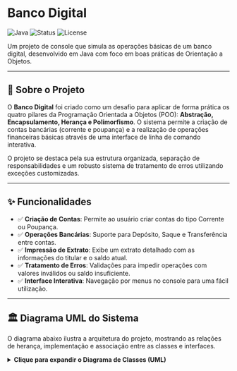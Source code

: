 # Banco Digital

![Java](https://img.shields.io/badge/java-%23ED8B00.svg?style=for-the-badge&logo=openjdk&logoColor=white)
![Status](https://img.shields.io/badge/status-conclu%C3%ADdo-green?style=for-the-badge)
![License](https://img.shields.io/badge/license-MIT-blue?style=for-the-badge)

Um projeto de console que simula as operações básicas de um banco digital, desenvolvido em Java com foco em boas práticas de Orientação a Objetos.

---

## 📖 Sobre o Projeto

O **Banco Digital** foi criado como um desafio para aplicar de forma prática os quatro pilares da Programação Orientada a Objetos (POO): **Abstração, Encapsulamento, Herança e Polimorfismo**. O sistema permite a criação de contas bancárias (corrente e poupança) e a realização de operações financeiras básicas através de uma interface de linha de comando interativa.

O projeto se destaca pela sua estrutura organizada, separação de responsabilidades e um robusto sistema de tratamento de erros utilizando exceções customizadas.

---

## ✨ Funcionalidades

* ✅ **Criação de Contas**: Permite ao usuário criar contas do tipo Corrente ou Poupança.
* ✅ **Operações Bancárias**: Suporte para Depósito, Saque e Transferência entre contas.
* ✅ **Impressão de Extrato**: Exibe um extrato detalhado com as informações do titular e o saldo atual.
* ✅ **Tratamento de Erros**: Validações para impedir operações com valores inválidos ou saldo insuficiente.
* ✅ **Interface Interativa**: Navegação por menus no console para uma fácil utilização.

---

## 🏛️ Diagrama UML do Sistema

O diagrama abaixo ilustra a arquitetura do projeto, mostrando as relações de herança, implementação e associação entre as classes e interfaces.

<details>
<summary><strong>Clique para expandir o Diagrama de Classes (UML)</strong></summary>

```mermaid
classDiagram
    direction TD

    class App {
        <<Application>>
        -sc: Scanner
        -banco: Banco
        +main(String[] args)
        -operarConta(Conta)
        -criarNovaConta()
    }

    class Banco {
        -name: String
        -contas: List~Conta~
    }

    class Cliente {
        -name: String
    }

    class IConta {
        <<Interface>>
        +depositar(double)
        +sacar(double)
        +transferencia(double, Conta)
        +imprimirExtratoDaConta()
    }

    class Conta {
        <<Abstract>>
        #agencia: Integer
        #numeroConta: Integer
        #saldo: Double
        #cliente: Cliente
        +sacar(double)
        +depositar(double)
    }

    class ContaCorrente {
        +imprimirExtratoDaConta()
    }

    class ContaPoupanca {
        +imprimirExtratoDaConta()
    }
    
    class SaldoInsuficienteException { <<Exception>> }
    class ValorInvalidoException { <<Exception>> }

    App ..> Banco : uses
    App ..> Conta : uses
    App ..> Cliente : uses
    App ..> SaldoInsuficienteException : handles
    
    Banco "1" o-- "*" Conta : has
    Conta "1" *-- "1" Cliente : owned by

    Conta ..|> IConta : implements
    ContaCorrente --|> Conta : extends
    ContaPoupanca --|> Conta : extends

    Conta ..> SaldoInsuficienteException : throws
    Conta ..> ValorInvalidoException : throws
```
    </details>



## 🛠️ Tecnologias Utilizadas

* **[Java](https://www.java.com/)**: Linguagem principal do projeto.
* **[Mermaid](https://mermaid.js.org/)**: Ferramenta para a criação do diagrama UML.


## 🚀 Como Executar o Projeto

Para executar este projeto localmente, siga os passos abaixo.

### Pré-requisitos

* É necessário ter o **JDK (Java Development Kit)**, versão 17 ou superior, instalado em sua máquina.
* Um editor de código ou IDE de sua preferência (Ex: VS Code, IntelliJ IDEA, Eclipse).

### Instalação e Execução

1.  Clone o repositório:
    ```sh
    git clone [https://github.com/Carlos-Manoel-2005/BancoDigital.git](https://github.com/Carlos-Manoel-2005/BancoDigital.git)
    ```
2.  Navegue até o diretório do projeto:
    ```sh
    cd BancoDigital
    ```
3.  Compile os arquivos `.java`. Supondo que seus arquivos estejam na pasta `src`, o seguinte comando irá compilar e colocar os `.class` na pasta `bin`:
    ```sh
    javac -d bin -sourcepath src src/application/App.java
    ```
4.  Execute a aplicação:
    ```sh
    java -cp bin application.App
    ```

## 🕹️ Como Usar

Ao iniciar o programa, um menu principal será exibido:

```
+===================================+
|           BANCO DIGITAL           |
+===================================+
| 1. Criar Nova Conta               |
| 2. Acessar Conta Existente        |
|                                   |
| 0. Sair do Sistema                |
+===================================+
```

1.  **Para criar uma conta**, escolha a opção `1`, informe o nome do titular e selecione o tipo de conta (Corrente ou Poupança).
2.  **Para operar uma conta**, escolha a opção `2`, selecione a conta desejada na lista e utilize o menu de operações para depositar, sacar, transferir ou ver o extrato.

## 📄 Licença

Este projeto está sob a licença MIT. Veja o arquivo LICENSE para mais detalhes.


